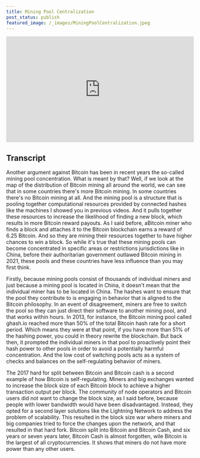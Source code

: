 ```yaml
---
title: Mining Pool Centralization
post_status: publish
featured_image: /_images/MiningPoolCentralization.jpeg
---
```


<div style="padding:56.25% 0 0 0;position:relative;"><iframe src="https://player.vimeo.com/video/847577994?badge=0&amp;autopause=0&amp;player_id=0&amp;app_id=58479" frameborder="0" allow="autoplay; fullscreen; picture-in-picture" allowfullscreen style="position:absolute;top:0;left:0;width:100%;height:100%;" title="026 Mining Pool Centralization"></iframe></div>

<div style="margin-bottom:30px;"></div>

## Transcript

Another argument against Bitcoin has been in recent years the so-called mining pool concentration. What is meant by that? Well, if we look at the map of the distribution of Bitcoin mining all around the world, we can see that in some countries there's more Bitcoin mining. In some countries there's no Bitcoin mining at all. And the mining pool is a structure that is pooling together computational resources provided by connected hashes like the machines I showed you in previous videos. And it pulls together these resources to increase the likelihood of finding a new block, which results in more Bitcoin reward payouts. As I said before, aBitcoin miner who finds a block and attaches it to the Bitcoin blockchain earns a reward of 6.25 Bitcoin. And so they are mining their resources together to have higher chances to win a block. So while it's true that these mining pools can become concentrated in specific areas or restrictions jurisdictions like in China, before their authoritarian government outlawed Bitcoin mining in 2021, these pools and these countries have less influence than you may first think. 

Firstly, because mining pools consist of thousands of individual miners and just because a mining pool is located in China, it doesn't mean that the individual miner has to be located in China. The hashes want to ensure that the pool they contribute to is engaging in behavior that is aligned to the Bitcoin philosophy. In an event of disagreement, miners are free to switch the pool so they can just direct their software to another mining pool, and that works within hours. In 2013, for instance, the Bitcoin mining pool called ghash.io reached more than 50% of the total Bitcoin hash rate for a short period. Which means they were at that point, if you have more than 51% of the hashing power, you could in theory rewrite the blockchain. But back then, it prompted the individual miners in that pool to proactively point their hash power to other pools in order to avoid a potentially harmful concentration. And the low cost of switching pools acts as a system of checks and balances on the self-regulating behavior of miners. 

The 2017 hard for split between Bitcoin and Bitcoin cash is a second example of how Bitcoin is self-regulating. Miners and big exchanges wanted to increase the block size of each Bitcoin block to achieve a higher transaction output per block. The community of node operators and Bitcoin users did not want to change the block size, as I said before, because people with lower bandwidth would have been disadvantaged. Instead, they opted for a second layer solutions like the Lightning Network to address the problem of scalability. This resulted in the block size war where miners and big companies tried to force the changes upon the network, and that resulted in that hard fork. Bitcoin split into Bitcoin and Bitcoin Cash, and six years or seven years later, Bitcoin Cash is almost forgotten, wile Bitcoin is the largest of all cryptocurrencies. It shows that miners do not have more power than any other users.
